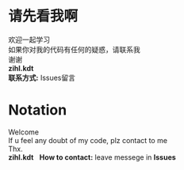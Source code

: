 # 请先看我啊
欢迎一起学习  
如果你对我的代码有任何的疑惑，请联系我  
谢谢  
**zihl.kdt**     
**联系方式:** Issues留言

# Notation
Welcome  
If u feel any doubt of my code, plz contact to me  
Thx.  
**zihl.kdt**  
**How to contact:** leave messege in **Issues**

